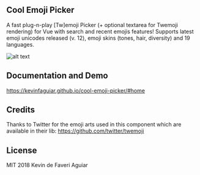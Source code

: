 ## Cool Emoji Picker
A fast plug-n-play [Tw]emoji Picker (+ optional textarea for Twemoji rendering) for Vue with search and recent emojis features!
Supports latest emoji unicodes released (v. 12), emoji skins (tones, hair, diversity) and 19 languages.

![alt text](https://i.imgur.com/J85ENXD.png "Cool Emoji Picker Demo")

## Documentation and Demo
https://kevinfaguiar.github.io/cool-emoji-picker/#home

## Credits
Thanks to Twitter for the emoji arts used in this component which are available in their lib: https://github.com/twitter/twemoji

## License
MIT 2018 Kevin de Faveri Aguiar
